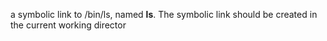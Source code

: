 a symbolic link to /bin/ls, named __ls__. The symbolic link should be created in the current working director
